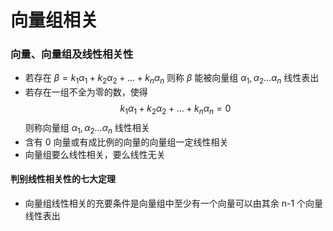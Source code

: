 # 向量组相关

### 向量、向量组及线性相关性
- 若存在 $\beta=k_1\alpha _1+k_2\alpha _2+...+k_n\alpha _n$ 则称 $\beta$ 能被向量组 $\alpha _1,\alpha _2 ... \alpha _n$ 线性表出
- 若存在一组不全为零的数，使得
$$ k_1\alpha _1+k_2\alpha _2+...+k_n\alpha _n=0$$
则称向量组 $\alpha _1,\alpha _2 ... \alpha _n$ 线性相关
- 含有 0 向量或有成比例的向量的向量组一定线性相关
- 向量组要么线性相关，要么线性无关

#### 判别线性相关性的七大定理
- 向量组线性相关的充要条件是向量组中至少有一个向量可以由其余 n-1 个向量线性表出


